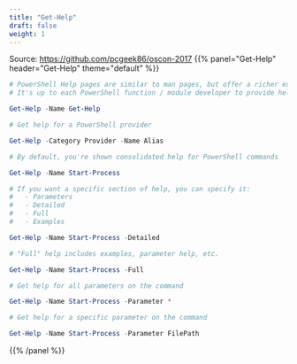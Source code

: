 ```yaml
---
title: "Get-Help"
draft: false
weight: 1
---
```


Source: https://github.com/pcgeek86/oscon-2017
{{% panel="Get-Help" header="Get-Help" theme="default" %}}
```powershell
# PowerShell Help pages are similar to man pages, but offer a richer experience.
# It's up to each PowerShell function / module developer to provide help.

Get-Help -Name Get-Help
```
```powershell
# Get help for a PowerShell provider

Get-Help -Category Provider -Name Alias
```

```powershell
# By default, you're shown consolidated help for PowerShell commands

Get-Help -Name Start-Process
```
```powershell
# If you want a specific section of help, you can specify it:
#   - Parameters
#   - Detailed
#   - Full
#   - Examples

Get-Help -Name Start-Process -Detailed
```
```powershell
# "Full" help includes examples, parameter help, etc.

Get-Help -Name Start-Process -Full
```
```powershell
# Get help for all parameters on the command

Get-Help -Name Start-Process -Parameter *
```
```powershell
# Get help for a specific parameter on the command

Get-Help -Name Start-Process -Parameter FilePath
```
{{% /panel %}}